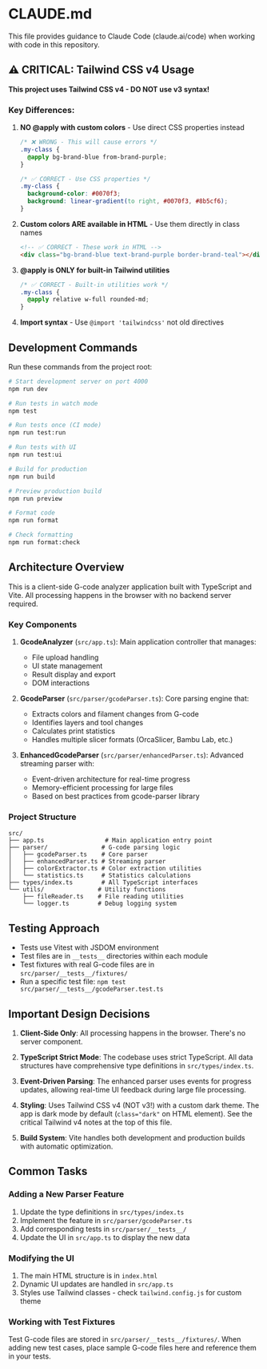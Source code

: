 # CLAUDE.md

This file provides guidance to Claude Code (claude.ai/code) when working with code in this repository.

## ⚠️ CRITICAL: Tailwind CSS v4 Usage

**This project uses Tailwind CSS v4 - DO NOT use v3 syntax!**

### Key Differences:

1. **NO @apply with custom colors** - Use direct CSS properties instead

   ```css
   /* ❌ WRONG - This will cause errors */
   .my-class {
     @apply bg-brand-blue from-brand-purple;
   }

   /* ✅ CORRECT - Use CSS properties */
   .my-class {
     background-color: #0070f3;
     background: linear-gradient(to right, #0070f3, #8b5cf6);
   }
   ```

2. **Custom colors ARE available in HTML** - Use them directly in class names

   ```html
   <!-- ✅ CORRECT - These work in HTML -->
   <div class="bg-brand-blue text-brand-purple border-brand-teal"></div>
   ```

3. **@apply is ONLY for built-in Tailwind utilities**

   ```css
   /* ✅ CORRECT - Built-in utilities work */
   .my-class {
     @apply relative w-full rounded-md;
   }
   ```

4. **Import syntax** - Use `@import 'tailwindcss'` not old directives

## Development Commands

Run these commands from the project root:

```bash
# Start development server on port 4000
npm run dev

# Run tests in watch mode
npm test

# Run tests once (CI mode)
npm run test:run

# Run tests with UI
npm run test:ui

# Build for production
npm run build

# Preview production build
npm run preview

# Format code
npm run format

# Check formatting
npm run format:check
```

## Architecture Overview

This is a client-side G-code analyzer application built with TypeScript and Vite. All processing happens in the browser with no backend server required.

### Key Components

1. **GcodeAnalyzer** (`src/app.ts`): Main application controller that manages:
   - File upload handling
   - UI state management
   - Result display and export
   - DOM interactions

2. **GcodeParser** (`src/parser/gcodeParser.ts`): Core parsing engine that:
   - Extracts colors and filament changes from G-code
   - Identifies layers and tool changes
   - Calculates print statistics
   - Handles multiple slicer formats (OrcaSlicer, Bambu Lab, etc.)

3. **EnhancedGcodeParser** (`src/parser/enhancedParser.ts`): Advanced streaming parser with:
   - Event-driven architecture for real-time progress
   - Memory-efficient processing for large files
   - Based on best practices from gcode-parser library

### Project Structure

```
src/
├── app.ts                 # Main application entry point
├── parser/               # G-code parsing logic
│   ├── gcodeParser.ts    # Core parser
│   ├── enhancedParser.ts # Streaming parser
│   ├── colorExtractor.ts # Color extraction utilities
│   └── statistics.ts     # Statistics calculations
├── types/index.ts        # All TypeScript interfaces
└── utils/               # Utility functions
    ├── fileReader.ts    # File reading utilities
    └── logger.ts        # Debug logging system
```

## Testing Approach

- Tests use Vitest with JSDOM environment
- Test files are in `__tests__` directories within each module
- Test fixtures with real G-code files are in `src/parser/__tests__/fixtures/`
- Run a specific test file: `npm test src/parser/__tests__/gcodeParser.test.ts`

## Important Design Decisions

1. **Client-Side Only**: All processing happens in the browser. There's no server component.

2. **TypeScript Strict Mode**: The codebase uses strict TypeScript. All data structures have comprehensive type definitions in `src/types/index.ts`.

3. **Event-Driven Parsing**: The enhanced parser uses events for progress updates, allowing real-time UI feedback during large file processing.

4. **Styling**: Uses Tailwind CSS v4 (NOT v3!) with a custom dark theme. The app is dark mode by default (`class="dark"` on HTML element). See the critical Tailwind v4 notes at the top of this file.

5. **Build System**: Vite handles both development and production builds with automatic optimization.

## Common Tasks

### Adding a New Parser Feature

1. Update the type definitions in `src/types/index.ts`
2. Implement the feature in `src/parser/gcodeParser.ts`
3. Add corresponding tests in `src/parser/__tests__/`
4. Update the UI in `src/app.ts` to display the new data

### Modifying the UI

1. The main HTML structure is in `index.html`
2. Dynamic UI updates are handled in `src/app.ts`
3. Styles use Tailwind classes - check `tailwind.config.js` for custom theme

### Working with Test Fixtures

Test G-code files are stored in `src/parser/__tests__/fixtures/`. When adding new test cases, place sample G-code files here and reference them in your tests.
